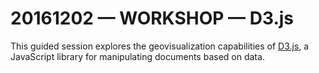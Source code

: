 # 20161202 &mdash; WORKSHOP &mdash; D3.js

This guided session explores the geovisualization capabilities of [D3.js](https://d3js.org/), a JavaScript library for manipulating documents based on data.